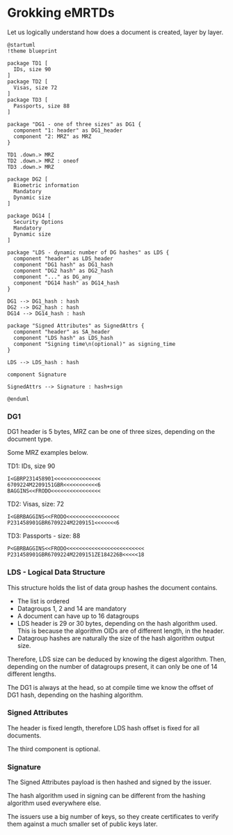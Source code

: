 # Grokking eMRTDs

Let us logically understand how does a document is created, layer by layer.

```plantuml
@startuml
!theme blueprint

package TD1 [
  IDs, size 90
]
package TD2 [
  Visas, size 72
]
package TD3 [
  Passports, size 88
]

package "DG1 - one of three sizes" as DG1 {
  component "1: header" as DG1_header
  component "2: MRZ" as MRZ
}

TD1 .down.> MRZ
TD2 .down.> MRZ : oneof
TD3 .down.> MRZ

package DG2 [
  Biometric information
  Mandatory
  Dynamic size
]

package DG14 [
  Security Options
  Mandatory
  Dynamic size
]

package "LDS - dynamic number of DG hashes" as LDS {
  component "header" as LDS_header
  component "DG1 hash" as DG1_hash
  component "DG2 hash" as DG2_hash
  component "..." as DG_any
  component "DG14 hash" as DG14_hash
}

DG1 --> DG1_hash : hash
DG2 --> DG2_hash : hash
DG14 --> DG14_hash : hash

package "Signed Attributes" as SignedAttrs {
  component "header" as SA_header
  component "LDS hash" as LDS_hash
  component "Signing time\n(optional)" as signing_time
}

LDS --> LDS_hash : hash

component Signature

SignedAttrs --> Signature : hash+sign

@enduml
```

### DG1

DG1 header is 5 bytes, MRZ can be one of three sizes, depending on the document type.

Some MRZ examples below.

TD1: IDs, size 90

```
I<GBRP231458901<<<<<<<<<<<<<<<
6709224M2209151GBR<<<<<<<<<<<6
BAGGINS<<FRODO<<<<<<<<<<<<<<<<
```

TD2: Visas, size: 72

```
I<GBRBAGGINS<<FRODO<<<<<<<<<<<<<<<<<
P231458901GBR6709224M2209151<<<<<<<6
```

TD3: Passports - size: 88

```
P<GBRBAGGINS<<FRODO<<<<<<<<<<<<<<<<<<<<<<<<<
P231458901GBR6709224M2209151ZE184226B<<<<<18
```

### LDS - Logical Data Structure

This structure holds the list of data group hashes the document contains.

- The list is ordered
- Datagroups 1, 2 and 14 are mandatory
- A document can have up to 16 datagroups
- LDS header is 29 or 30 bytes, depending on the hash algorithm used. This is because the algorithm OIDs are of different length, in the header.
- Datagroup hashes are naturally the size of the hash algorithm output size.

Therefore, LDS size can be deduced by knowing the digest algorithm. Then, depending on the number of datagroups present, it can only be one of 14 different lengths.

The DG1 is always at the head, so at compile time we know the offset of DG1 hash, depending on the hashing algorithm.

### Signed Attributes

The header is fixed length, therefore LDS hash offset is fixed for all documents.

The third component is optional.

### Signature

The Signed Attributes payload is then hashed and signed by the issuer.

The hash algorithm used in signing can be different from the hashing algorithm used everywhere else.

The issuers use a big number of keys, so they create certificates to verify them against a much smaller set of public keys later.
